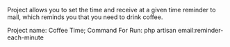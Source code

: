 Project allows you to set the time and receive at a given time reminder to mail, which reminds you that you need to drink coffee.


Project name: Coffee Time;
Command For Run: php artisan email:reminder-each-minute 


